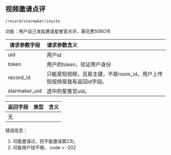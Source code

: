 
## 视频邀请点评

~~~
/record/starmaker/invite
~~~


功能：用户自己发起邀请星推官点评，需花费50BO币


| 请求参数字段        | 请求参数含义  |
| -------- |:------|
|uid|用户id|
|token| 用户的token，验证用户身份 |
|record_id | 只能是短视频，且是主键，不是room_id，用户上传短视频是我有返回id字段。 |
|starmaker_uid | 选中的星推官uid。 |


| 返回字段        | 类型 |含义  |
| -------- |:------|:------|
| 无     |  | |

错误信息：

1. 可能邀请过，则不能邀请第2次。 
1. 可能用户钱不够。 code = -202 


